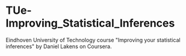 # TUe-Improving_Statistical_Inferences
Eindhoven University of Technology course "Improving your statistical inferences" by Daniel Lakens on Coursera. 
